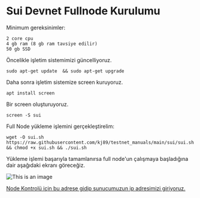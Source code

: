 # Sui Devnet Fullnode Kurulumu
Minimum gereksinimler:
```
2 core cpu
4 gb ram (8 gb ram tavsiye edilir)
50 gb SSD

```

Öncelikle işletim sistemimizi güncelliyoruz.
```
sudo apt-get update  && sudo apt-get upgrade
```
Daha sonra işletim sistemize screen kuruyoruz.
```
apt install screen
```
Bir screen oluşturuyoruz.
```
screen -S sui
```
Full Node yükleme işlemini gerçekleştirelim:
```
wget -O sui.sh https://raw.githubusercontent.com/kj89/testnet_manuals/main/sui/sui.sh && chmod +x sui.sh && ./sui.sh
```
Yükleme işlemi başarıyla tamamlanırsa full node'un çalışmaya başladığına dair aşağıdaki ekranı göreceğiz.

![This is an image](https://i.imgur.com/6h8OqzF.png)

[Node Kontrolü için bu adrese gidip sunucumuzun ip adresimizi giriyoruz.](https://node.sui.zvalid.com)
